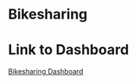 # Bikesharing #

# Link to Dashboard #
[Bikesharing Dashboard](https://public.tableau.com/views/bikesharinghw/CheckoutTimesbyGender?:language=en-US&:display_count=n&:origin=viz_share_link)
